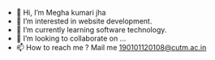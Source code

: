 - 👋 Hi, I’m Megha kumari jha
- 👀 I’m interested in website development.
- 🌱 I’m currently learning software technology.
- 💞️ I’m looking to collaborate on ...
- 📫 How to reach me ? Mail me 190101120108@cutm.ac.in

<!---
megha3456/megha3456 is a ✨ special ✨ repository because its `README.md` (this file) appears on your GitHub profile.
You can click the Preview link to take a look at your changes.
--->
